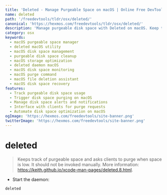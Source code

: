```yaml
---
title: 'Deleted - Manage Purgeable Space on macOS | Online Free DevTools by Hexmos'
name: deleted
path: '/freedevtools/tldr/osx/deleted/'
canonical: 'https://hexmos.com/freedevtools/tldr/osx/deleted/'
description: 'Manage purgeable disk space with Deleted on macOS. Keep track of available space and trigger purges when needed. Free online tool, no registration required.'
category: osx
keywords:
  - macOS purgeable space manager
  - deleted macOS utility
  - macOS disk space management
  - purgeable disk space cleanup
  - macOS storage optimization
  - deleted daemon macOS
  - macOS disk space monitoring
  - macOS purge command
  - macOS file deletion assistant
  - macOS disk space recovery
features:
  - Track purgeable disk space usage
  - Trigger disk space purging on macOS
  - Manage disk space alerts and notifications
  - Interface with clients for purge requests
  - Automate disk space optimization on macOS
ogImage: 'https://hexmos.com/freedevtools/site-banner.png'
twitterImage: 'https://hexmos.com/freedevtools/site-banner.png'
---
```


# deleted

> Keeps track of purgeable space and asks clients to purge when space is low.
> It should not be invoked manually.
> More information: <https://keith.github.io/xcode-man-pages/deleted.8.html>.

- Start the daemon:

`deleted`
